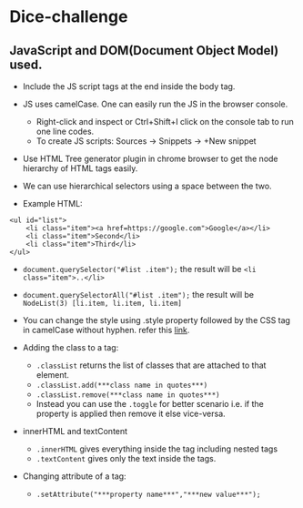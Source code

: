 # Dice-challenge
## JavaScript and DOM(Document Object Model) used.

- Include the JS script tags at the end inside the body tag.

- JS uses camelCase. One can easily run the JS in the browser console. 
  - Right-click and inspect or Ctrl+Shift+I click on the console tab to run one line codes.
  - To create JS scripts: Sources -> Snippets -> +New snippet

- Use HTML Tree generator plugin in chrome browser to get the node hierarchy of HTML tags easily.

- We can use hierarchical selectors using a space between the two.

- Example HTML:
```
<ul id="list">
	<li class="item"><a href=https://google.com">Google</a></li>
	<li class="item">Second</li>
	<li class="item">Third</li>
</ul>
```

  - `document.querySelector("#list .item");`
     the result will be `<li class="item">..</li>`

  - `document.querySelectorAll("#list .item");`
     the result will be `NodeList(3) [li.item, li.item, li.item]`

- You can change the style using .style property followed by the CSS tag in camelCase without hyphen. refer this [link](https://www.w3schools.com/jsref/dom_obj_style.asp).

- Adding the class to a tag:
  - `.classList` returns the list of classes that are attached to that element.
  - `.classList.add(***class name in quotes***)`
  - `.classList.remove(***class name in quotes***)`
  - Instead you can use the `.toggle` for better scenario i.e. if the property is applied then remove it else vice-versa.

- innerHTML and textContent
  - `.innerHTML` gives everything inside the tag including nested tags
  - `.textContent` gives only the text inside the tags.

- Changing attribute of a tag:
  - `.setAttribute("***property name***","***new value***");`




